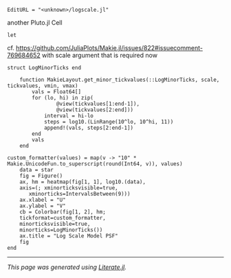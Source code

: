 ```@meta
EditURL = "<unknown>/logscale.jl"
```

another Pluto.jl Cell

````@example logscale
let
````

cf. https://github.com/JuliaPlots/Makie.jl/issues/822#issuecomment-769684652
with scale argument that is required now

````@example logscale
struct LogMinorTicks end

    function MakieLayout.get_minor_tickvalues(::LogMinorTicks, scale, tickvalues, vmin, vmax)
        vals = Float64[]
        for (lo, hi) in zip(
                @view(tickvalues[1:end-1]),
                @view(tickvalues[2:end]))
            interval = hi-lo
            steps = log10.(LinRange(10^lo, 10^hi, 11))
            append!(vals, steps[2:end-1])
        end
        vals
    end

custom_formatter(values) = map(v -> "10" * Makie.UnicodeFun.to_superscript(round(Int64, v)), values)
    data = star
    fig = Figure()
    ax, hm = heatmap(fig[1, 1], log10.(data),
    axis=(; xminorticksvisible=true,
       xminorticks=IntervalsBetween(9)))
    ax.xlabel = "U"
    ax.ylabel = "V"
    cb = Colorbar(fig[1, 2], hm;
    tickformat=custom_formatter,
    minorticksvisible=true,
    minorticks=LogMinorTicks())
    ax.title = "Log Scale Model PSF"
    fig
end
````

---

*This page was generated using [Literate.jl](https://github.com/fredrikekre/Literate.jl).*

